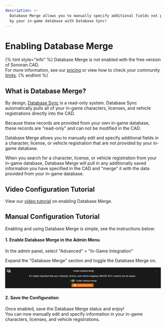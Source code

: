 ```yaml
---
description: >-
  Database Merge allows you to manually specify additional fields not provided
  by your in-game database with Database Sync!
---
```


# Enabling Database Merge

{% hint style="info" %}
Database Merge is not enabled with the free version of Sonoran CAD.  
For more information, see our [pricing](https://sonorancad.com/app/#/pricing) or view how to check your community [limits](../../getting-started/view-your-limits.md).
{% endhint %}

## What is Database Merge?

By design, [Database Sync](configuring-database-sync.md) is a read-only system. Database Sync automatically pulls all of your in-game characters, licenses, and vehicle registrations directly into the CAD.  
  
Because these records are provided from your own in-game database, these records are "read-only" and can not be modified in the CAD.  
  
Database Merge allows you to manually edit and specify additional fields in a character, license, or vehicle registration that are not provided by your in-game database.  
  
When you search for a character, license, or vehicle registration from your in-game database, Database Merge will pull in any additionally saved information you have specified in the CAD and "merge" it with the data provided from your in-game database.

## Video Configuration Tutorial

View our [video tutorial](https://www.youtube.com/watch?v=PxvC_ei2b5U) on enabling Database Merge.

## Manual Configuration Tutorial

Enabling and using Database Merge is simple, see the instructions below:

#### 1. Enable Database Merge in the Admin Menu

In the admin panel, select "Advanced" &gt; "In-Game Integration"

Expand the "Database Merge" section and toggle the Database Merge on.

![Sonoran CAD&apos;s Database Merge toggle](../../../.gitbook/assets/toggle_merge.png)

#### 2. Save the Configuration

Once enabled, save the Database Merge status and enjoy!  
You can now manually edit and specify information in your in-game characters, licenses, and vehicle registrations.

